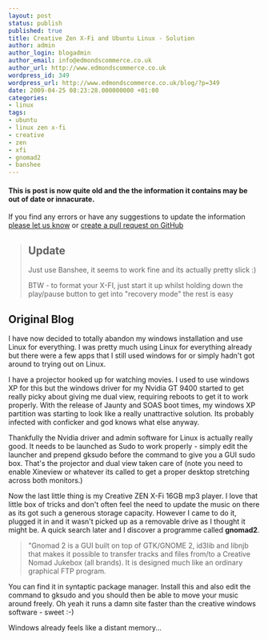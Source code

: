 ```yaml
---
layout: post
status: publish
published: true
title: Creative Zen X-Fi and Ubuntu Linux - Solution
author: admin
author_login: blogadmin
author_email: info@edmondscommerce.co.uk
author_url: http://www.edmondscommerce.co.uk
wordpress_id: 349
wordpress_url: http://www.edmondscommerce.co.uk/blog/?p=349
date: 2009-04-25 08:23:28.000000000 +01:00
categories:
- linux
tags:
- ubuntu
- linux zen x-fi
- creative
- zen
- xfi
- gnomad2
- banshee
---
```

<div class="oldpost"><h4>This is post is now quite old and the the information it contains may be out of date or innacurate.</h4>
<p>
If you find any errors or have any suggestions to update the information <a href="http://edmondscommerce.github.io/contact-us/index.html">please let us know</a>
or <a href="https://github.com/edmondscommerce/edmondscommerce.github.io">create a pull request on GitHub</a>
</p>
</div>
<blockquote>
<h2>Update</h2>
Just use Banshee, it seems to work fine and its actually pretty slick :)

BTW - to format your X-FI, just start it up whilst holding down the play/pause button to get into "recovery mode" the rest is easy
</blockquote>

<h2>Original Blog</h2>
I have now decided to totally abandon my windows installation and use Linux for everything. I was pretty much using Linux for everything already but there were a few apps that I still used windows for or simply hadn't got around to trying out on Linux.

I have a projector hooked up for watching movies. I used to use windows XP for this but the windows driver for my Nvidia GT 9400 started to get really picky about giving me dual view, requiring reboots to get it to work properly. With the release of Jaunty and SOAS boot times, my windows XP partition was starting to look like a really unattractive solution. Its probably infected with conficker and god knows what else anyway.

Thankfully the Nvidia driver and admin software for Linux is actually really good. It needs to be launched as Sudo to work properly - simply edit the launcher and prepend gksudo before the command to give you a GUI sudo box. That's the projector and dual view taken care of (note you need to enable Xineview or whatever its called to get a proper desktop stretching across both monitors.)

Now the last little thing is my Creative ZEN X-Fi 16GB mp3 player. I love that little box of tricks and don't often feel the need to update the music on there as its got such a generous storage capacity. However I came to do it, plugged it in and it wasn't picked up as a removable drive as I thought it might be. A quick search later and I discover a programme called <strong>gnomad2</strong>.

<blockquote>"Gnomad 2 is a GUI built on top of GTK/GNOME 2, id3lib and libnjb that
makes it possible to transfer tracks and files from/to a Creative
Nomad Jukebox (all brands). It is designed much like an ordinary
graphical FTP program.</blockquote>

You can find it in syntaptic package manager. Install this and also edit the command to gksudo and you should then be able to move your music around freely. Oh yeah it runs a damn site faster than the creative windows software - sweet :-)

Windows already feels like a distant memory... 
